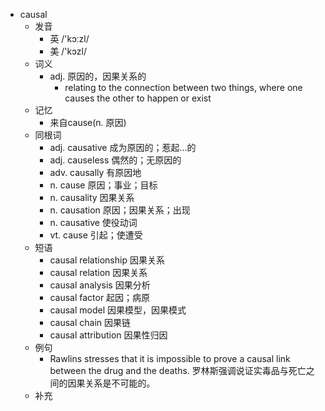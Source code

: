 - causal
  - 发音
    - 英 /'kɔːzl/
    - 美 /'kɔzl/
  - 词义
    - adj. 原因的，因果关系的
      - relating to the connection between two things, where one causes the other to happen or exist
  - 记忆
    - 来自cause(n. 原因)
  - 同根词
    - adj. causative 成为原因的；惹起…的
    - adj. causeless 偶然的；无原因的
    - adv. causally 有原因地
    - n. cause 原因；事业；目标
    - n. causality 因果关系
    - n. causation 原因；因果关系；出现
    - n. causative 使役动词
    - vt. cause 引起；使遭受
  - 短语
    - causal relationship 因果关系
    - causal relation 因果关系
    - causal analysis 因果分析
    - causal factor 起因；病原
    - causal model 因果模型，因果模式
    - causal chain 因果链
    - causal attribution 因果性归因
  - 例句
    - Rawlins stresses that it is impossible to prove a causal link between the drug and the deaths. 罗林斯强调说证实毒品与死亡之间的因果关系是不可能的。
  - 补充